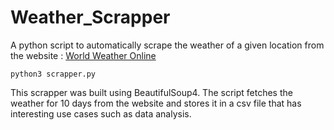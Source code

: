 # Weather_Scrapper
A python script to automatically scrape the weather of a given location from the website : [World Weather Online](https://www.worldweatheronline.com/)

```python3 scrapper.py```


This scrapper was built using BeautifulSoup4. The script fetches the weather for 10 days from the website and stores it in a csv file that has interesting use cases such as data analysis.
